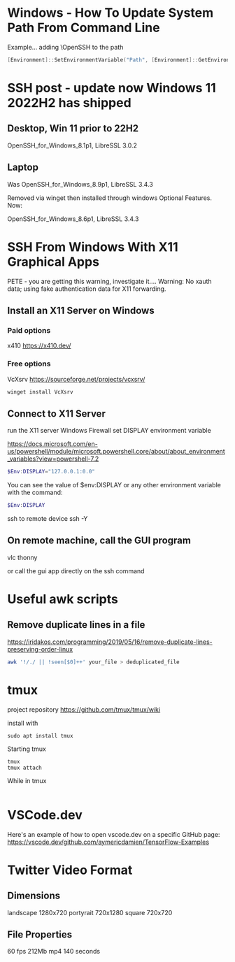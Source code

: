 
# Windows - How To Update System Path From Command Line

Example... adding \OpenSSH to the path

```PowerShell
[Environment]::SetEnvironmentVariable("Path", [Environment]::GetEnvironmentVariable("Path",[System.EnvironmentVariableTarget]::Machine) + ';' + ${Env:ProgramFiles} + '\OpenSSH', [System.EnvironmentVariableTarget]::Machine)
```


# SSH post - update now Windows 11 2022H2 has shipped



## Desktop, Win 11 prior to 22H2
OpenSSH_for_Windows_8.1p1, LibreSSL 3.0.2


## Laptop

Was
OpenSSH_for_Windows_8.9p1, LibreSSL 3.4.3

Removed via winget then installed through windows Optional Features.
Now:

OpenSSH_for_Windows_8.6p1, LibreSSL 3.4.3



# SSH From Windows With X11 Graphical Apps

PETE - you are getting this warning, investigate it....
Warning: No xauth data; using fake authentication data for X11 forwarding.


## Install an X11 Server on Windows

### Paid options



x410
https://x410.dev/

### Free options
VcXsrv
https://sourceforge.net/projects/vcxsrv/


```PowerShell
winget install VcXsrv
```

## Connect to X11 Server
run the X11 server
Windows Firewall
set DISPLAY environment variable

https://docs.microsoft.com/en-us/powershell/module/microsoft.powershell.core/about/about_environment_variables?view=powershell-7.2




```PowerShell
$Env:DISPLAY="127.0.0.1:0.0"
```
You can see the value of $env:DISPLAY or any other environment variable with the command:

```PowerShell
$Env:DISPLAY
```

ssh to remote device
ssh -Y

## On remote machine, call the GUI program
vlc
thonny

or call the gui app directly on the ssh command




# Useful awk scripts

## Remove duplicate lines in a file
https://iridakos.com/programming/2019/05/16/remove-duplicate-lines-preserving-order-linux
```bash
awk '!/./ || !seen[$0]++' your_file > deduplicated_file
```

# tmux

project repository
https://github.com/tmux/tmux/wiki

install with

```text
sudo apt install tmux
```

Starting tmux

```text
tmux
tmux attach
```

While in tmux

```text
```

# VSCode.dev
Here's an example of how to open vscode.dev on a specific GitHub page: https://vscode.dev/github.com/aymericdamien/TensorFlow-Examples


# Twitter Video Format

## Dimensions
landscape 1280x720
portyrait 720x1280
square 720x720

## File Properties
60 fps 
212Mb
mp4
140 seconds

